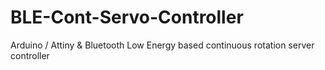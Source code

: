 # BLE-Cont-Servo-Controller
Arduino / Attiny &amp; Bluetooth Low Energy based continuous rotation server controller 

